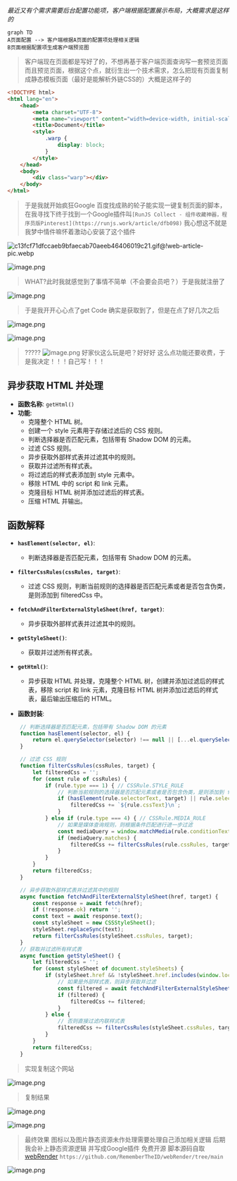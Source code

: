 *最近又有个需求需要后台配置功能项，客户端根据配置展示布局，大概需求是这样的*

```mermaid
graph TD
A页面配置 --> 客户端根据A页面的配置项处理相关逻辑
B页面根据配置项生成客户端预览图

```
> 客户端现在页面都是写好了的，不想再基于客户端页面查询写一套预览页面而且预览页面，根据这个点，就衍生出一个技术需求，怎么把现有页面复制成静态模板页面（最好是能解析外链CSS的）大概是这样子的


```html
<!DOCTYPE html>
<html lang="en">
    <head>
        <meta charset="UTF-8">
        <meta name="viewport" content="width=device-width, initial-scale=1.0">
        <title>Document</title>
        <style>
            .warp {
                display: block;
            }
        </style>
    </head>
    <body>
        <div class="warp"></div>
    </body>
</html>
```

> 于是我就开始疯狂Google 百度找成熟的轮子能实现一键复制页面的脚本，在我寻找下终于找到一个Google插件叫`[RunJS Collect - 组件收藏神器，程序员版Pinterest](https://runjs.work/article/dfb098)` 我心想这不就是我梦中情件嘛怀着激动心安装了这个插件

![c13fcf71dfccaeb9bfaecab70aeeb46406019c21.gif@!web-article-pic.webp](https://p3-juejin.byteimg.com/tos-cn-i-k3u1fbpfcp/b50c2e5f20194856ae6f71613e82dc00~tplv-k3u1fbpfcp-jj-mark:0:0:0:0:q75.image#?w=498&h=389&s=386802&e=webp&f=21&b=3f3921)

 
![image.png](https://p6-juejin.byteimg.com/tos-cn-i-k3u1fbpfcp/e2e4126e0f4d4ca88ed1f1ed07e168c2~tplv-k3u1fbpfcp-jj-mark:0:0:0:0:q75.image#?w=1509&h=533&s=54789&e=png&b=ffffff)

> WHAT?此时我就感觉到了事情不简单（不会要会员吧？）于是我就注册了

 
![image.png](https://p9-juejin.byteimg.com/tos-cn-i-k3u1fbpfcp/5a1970f1ac8d46739956a2244019c073~tplv-k3u1fbpfcp-jj-mark:0:0:0:0:q75.image#?w=1527&h=564&s=157092&e=png&b=fefdfd)
>于是我开开心心点了get Code 确实是获取到了，但是在点了好几次之后 


![image.png](https://p6-juejin.byteimg.com/tos-cn-i-k3u1fbpfcp/58bddb277f4045bbb2de9cefa25e6120~tplv-k3u1fbpfcp-jj-mark:0:0:0:0:q75.image#?w=507&h=528&s=30089&e=png&b=00071d)


![image.png](https://p6-juejin.byteimg.com/tos-cn-i-k3u1fbpfcp/45716c3083684a738dbf1db1c11cef43~tplv-k3u1fbpfcp-jj-mark:0:0:0:0:q75.image#?w=784&h=827&s=48408&e=png&b=ffffff)
> ????? ![image.png](https://p9-juejin.byteimg.com/tos-cn-i-k3u1fbpfcp/6cf4da2f9bad4a71817f0b00540ef58a~tplv-k3u1fbpfcp-jj-mark:0:0:0:0:q75.image#?w=568&h=457&s=274298&e=png&b=fcfafa) 好家伙这么玩是吧？好好好 这么点功能还要收费，于是我决定！！！自己写！！！


## 异步获取 HTML 并处理

- **函数名称**: `getHtml()`
- **功能**: 
    - 克隆整个 HTML 树。
    - 创建一个 style 元素用于存储过滤后的 CSS 规则。
    - 判断选择器是否匹配元素，包括带有 Shadow DOM 的元素。
    - 过滤 CSS 规则。
    - 异步获取外部样式表并过滤其中的规则。
    - 获取并过滤所有样式表。
    - 将过滤后的样式表添加到 style 元素中。
    - 移除 HTML 中的 script 和 link 元素。
    - 克隆目标 HTML 树并添加过滤后的样式表。
    - 压缩 HTML 并输出。

## 函数解释

- **`hasElement(selector, el)`**: 
    - 判断选择器是否匹配元素，包括带有 Shadow DOM 的元素。
- **`filterCssRules(cssRules, target)`**: 
    - 过滤 CSS 规则，判断当前规则的选择器是否匹配元素或者是否包含伪类，是则添加到 filteredCss 中。
- **`fetchAndFilterExternalStyleSheet(href, target)`**: 
    - 异步获取外部样式表并过滤其中的规则。
- **`getStyleSheet()`**: 
    - 获取并过滤所有样式表。
- **`getHtml()`**: 
    - 异步获取 HTML 并处理，克隆整个 HTML 树，创建并添加过滤后的样式表，移除 script 和 link 元素，克隆目标 HTML 树并添加过滤后的样式表，最后输出压缩后的 HTML。

- **函数封装**: 

```js
    // 判断选择器是否匹配元素，包括带有 Shadow DOM 的元素
    function hasElement(selector, el) {
        return el.querySelector(selector) !== null || [...el.querySelectorAll(selector)].some(el => el.shadowRoot);
    }

    // 过滤 CSS 规则
    function filterCssRules(cssRules, target) {
        let filteredCss = '';
        for (const rule of cssRules) {
            if (rule.type === 1) { // CSSRule.STYLE_RULE
                // 判断当前规则的选择器是否匹配元素或者是否包含伪类，是则添加到 filteredCss 中
                if (hasElement(rule.selectorText, target) || rule.selectorText === ':root' || rule.selectorText.includes(':')) {
                    filteredCss += `${rule.cssText}\n`;
                }
            } else if (rule.type === 4) { // CSSRule.MEDIA_RULE
                // 如果是媒体查询规则，则根据条件匹配进行进一步过滤
                const mediaQuery = window.matchMedia(rule.conditionText);
                if (mediaQuery.matches) {
                    filteredCss += filterCssRules(rule.cssRules, target);
                }
            }
        }
        return filteredCss;
    }

    // 异步获取外部样式表并过滤其中的规则
    async function fetchAndFilterExternalStyleSheet(href, target) {
        const response = await fetch(href);
        if (!response.ok) return '';
        const text = await response.text();
        const styleSheet = new CSSStyleSheet();
        styleSheet.replaceSync(text);
        return filterCssRules(styleSheet.cssRules, target);
    }
    // 获取并过滤所有样式表
    async function getStyleSheet() {
        let filteredCss = '';
        for (const styleSheet of document.styleSheets) {
            if (styleSheet.href && !styleSheet.href.includes(window.location.origin)) {
                // 如果是外部样式表，则异步获取并过滤
                const filtered = await fetchAndFilterExternalStyleSheet(styleSheet.href, target);
                if (filtered) {
                    filteredCss += filtered;
                }
            } else {
                // 否则直接过滤内联样式表
                filteredCss += filterCssRules(styleSheet.cssRules, target);
            }
        }
        return filteredCss;
    }
```
>实现复制这个网站

![image.png](https://p1-juejin.byteimg.com/tos-cn-i-k3u1fbpfcp/ee73cef81a6140a1ad55697a7f6cd708~tplv-k3u1fbpfcp-jj-mark:0:0:0:0:q75.image#?w=2560&h=1313&s=304671&e=png&b=fefdfd)
>复制结果

![image.png](https://p6-juejin.byteimg.com/tos-cn-i-k3u1fbpfcp/e4570c59904f48c18ff3db8f4fe1c3f4~tplv-k3u1fbpfcp-jj-mark:0:0:0:0:q75.image#?w=2534&h=530&s=128369&e=png&b=ffffff)

![image.png](https://p3-juejin.byteimg.com/tos-cn-i-k3u1fbpfcp/95f9a376564f4a43bfeb009ad3290a8e~tplv-k3u1fbpfcp-jj-mark:0:0:0:0:q75.image#?w=1329&h=1030&s=177229&e=png&b=1d1d1d)

>最终效果
>图标以及图片静态资源未作处理需要处理自己添加相关逻辑
>后期我会补上静态资源逻辑 并写成Google插件 免费开源
>脚本源码自取 [webRender](https://github.com/RememberTheID/webRender/tree/main) `https://github.com/RememberTheID/webRender/tree/main`

![image.png](https://p9-juejin.byteimg.com/tos-cn-i-k3u1fbpfcp/7c84d3cb73db4e269987e6697f510bd9~tplv-k3u1fbpfcp-jj-mark:0:0:0:0:q75.image#?w=2548&h=1246&s=208704&e=png&b=fefefe)


